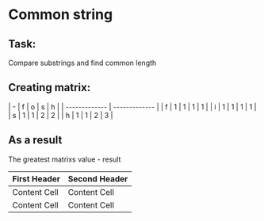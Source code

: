 # Common string

## Task:
Compare substrings and find common length

## Creating matrix:

| - | f | o | s | h |
| ------------- | ------------- |
| f | 1 | 1 | 1 | 1 |
| i | 1 | 1 | 1 | 1 |
| s | 1 | 1 | 2 | 2 |
| h | 1 | 1 | 2 | 3 |

## As a result
The greatest matrixs value - result

| First Header  | Second Header |
| ------------- | ------------- |
| Content Cell  | Content Cell  |
| Content Cell  | Content Cell  |
